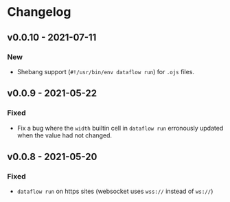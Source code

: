 # Changelog

## v0.0.10 - 2021-07-11

### New

- Shebang support (`#!/usr/bin/env dataflow run`) for `.ojs` files.
## v0.0.9 - 2021-05-22

### Fixed

- Fix a bug where the `width` builtin cell in `dataflow run` erronously updated when the value had not changed.

## v0.0.8 - 2021-05-20

### Fixed

- `dataflow run` on https sites (websocket uses `wss://` instead of `ws://`)
